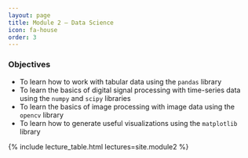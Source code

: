 ```yaml
---
layout: page
title: Module 2 – Data Science
icon: fa-house
order: 3
---
```


### Objectives
- To learn how to work with tabular data using the `pandas` library
- To learn the basics of digital signal processing with time-series data using the `numpy` and `scipy` libraries
- To learn the basics of image processing with image data using the `opencv` library
- To learn how to generate useful visualizations using the `matplotlib` library

{% include lecture_table.html lectures=site.module2 %}